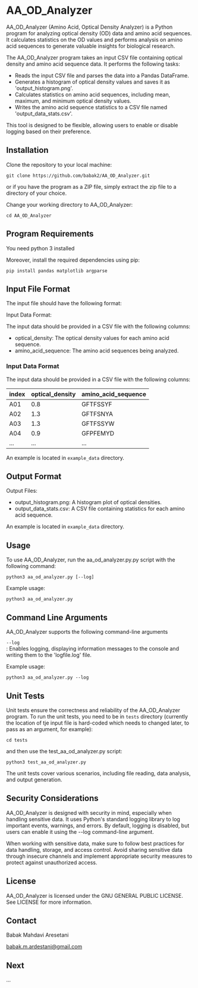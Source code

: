 # AA_OD_Analyzer

AA_OD_Analyzer (Amino Acid, Optical Density Analyzer) is a Python program for analyzing optical density (OD) data and amino acid sequences. It calculates statistics on the OD values and performs analysis on amino acid sequences to generate valuable insights for biological research.

The AA_OD_Analyzer program takes an input CSV file containing optical density and amino acid sequence data. It performs the following tasks:

- Reads the input CSV file and parses the data into a Pandas DataFrame.
- Generates a histogram of optical density values and saves it as 'output_histogram.png'.
- Calculates statistics on amino acid sequences, including mean, maximum, and minimum optical density values.
- Writes the amino acid sequence statistics to a CSV file named 'output_data_stats.csv'.

This tool is designed to be flexible, allowing users to enable or disable logging based on their preference.


## Installation

Clone the repository to your local machine:

`git clone https://github.com/babak2/AA_OD_Analyzer.git  `

or if you have the program as a ZIP file, simply extract the zip file to a directory of your choice.

Change your working directory to AA_OD_Analyzer:

`cd AA_OD_Analyzer`


## Program Requirements

You need python 3 installed 

Moreover, install the required dependencies using pip:

`pip install pandas matplotlib argparse`


## Input File Format

The input file should have the following format:

Input Data Format:

The input data should be provided in a CSV file with the following columns:
- optical_density: The optical density values for each amino acid sequence.
- amino_acid_sequence: The amino acid sequences being analyzed.


### Input Data Format

The input data should be provided in a CSV file with the following columns:

| index | optical_density | amino_acid_sequence |
|-------|-----------------|--------------------|
| A01   | 0.8             | GFTFSSYF           |
| A02   | 1.3             | GFTFSNYA           |
| A03   | 1.3             | GFTFSSYW           |
| A04   | 0.9             | GFPFEMYD           |
| ...   | ...             | ...                |


An example is located in `example_data` directory.

## Output Format

Output Files:
- output_histogram.png: A histogram plot of optical densities.
- output_data_stats.csv: A CSV file containing statistics for each amino acid sequence.

An example is located in `example_data` directory.


## Usage

To use AA_OD_Analyzer, run the aa_od_analyzer.py.py script with the following command:

`python3 aa_od_analyzer.py [--log]`

Example usage:

`python3 aa_od_analyzer.py`

## Command Line Arguments

AA_OD_Analyzer supports the following command-line arguments

`--log`     
: Enables logging, displaying information messages to the console and writing them to the 'logfile.log' file.

Example usage:

`python3 aa_od_analyzer.py --log`

## Unit Tests

Unit tests ensure the correctness and reliability of the AA_OD_Analyzer program. To run the unit tests, you need to be in `tests` directory (currently the location of tje input file is hard-coded which needs to changed later, to pass as an argument, for example): 

`cd tests`

and then use the test_aa_od_analyzer.py script:

`python3 test_aa_od_analyzer.py`

The unit tests cover various scenarios, including file reading, data analysis, and output generation.


## Security Considerations

AA_OD_Analyzer is designed with security in mind, especially when handling sensitive data. It uses Python's standard logging library to log important events, warnings, and errors. By default, logging is disabled, but users can enable it using the --log command-line argument.

When working with sensitive data, make sure to follow best practices for data handling, storage, and access control. Avoid sharing sensitive data through insecure channels and implement appropriate security measures to protect against unauthorized access.


## License

AA_OD_Analyzer is licensed under the GNU GENERAL PUBLIC LICENSE. See LICENSE for more information.


## Contact 

Babak Mahdavi Aresetani

babak.m.ardestani@gmail.com


## Next
...
